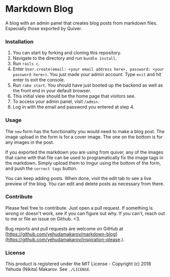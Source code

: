 Markdown Blog
=============

A blog with an admin panel that creates blog posts from markdown files. Especially those exported by Quiver.

### Installation

1. You can start by forking and cloning this repository.
2. Navigate to the directory and run `bundle install`​.
3. Run `rails c`​.
4. Enter `User.create(email: <your email address here>, password: <your password here>)`​. You just made your admin account. Type `​exit`​ and hit enter to exit the console.
5. Run `​rake start`​. You should have just booted up the backend as well as the front end in your default browser.
6. This initial view should be the home page that visitors see.
7. To access your admin panel, visit `​/admin`​.
8. Log in with the email and password you entered at step 4.

### Usage

The `new` form has the functionality you would need to make a blog post. The image upload in the form is for a cover image. The one on the bottom is for any images in the post.

If you exported the markdown you are using from quiver, any of the images that came with that file can be used to programatically fix the image tags in the markdown. Simply upload them to Imgur using the bottom of the form, and push the `correct tags` button.

You can keep adding posts. When done, visit the edit tab to see a live preview of the blog. You can edit and delete posts as necessary from there.

### Contribute

Please feel free to contribute. Just open a pull request. If something is wrong or doesn't work, see if you can figure out why. If you can't, reach out to me or file an issue on Github. \<3.

Bug reports and pull requests are welcome on GitHub at [https://github.com/yehudamakarov/markdown-blog](https://github.com/yehudamakarov/inspiration-please.).

### License

This product is registered under the MIT License - Copyright (c) 2018 Yehuda (Nikita) Makarov. See `./LICENSE`.